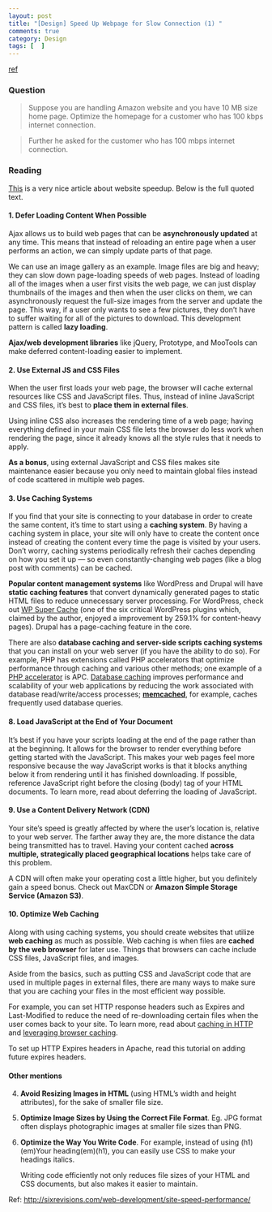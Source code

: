 ```yaml
---
layout: post
title: "[Design] Speed Up Webpage for Slow Connection (1) "
comments: true
category: Design
tags: [  ]
---
```


[ref](www.geeksforgeeks.org/amazon-interview-set-72-campus-sde-1)

### Question

> Suppose you are handling Amazon website and you have 10 MB size home page. Optimize the homepage for a customer who has 100 kbps internet connection.

> Further he asked for the customer who has 100 mbps internet connection.

### Reading

[This](http://sixrevisions.com/web-development/site-speed-performance/) is a very nice article about website speedup. Below is the full quoted text. 

#### 1. Defer Loading Content When Possible

Ajax allows us to build web pages that can be __asynchronously updated__ at any time. This means that instead of reloading an entire page when a user performs an action, we can simply update parts of that page.

We can use an image gallery as an example. Image files are big and heavy; they can slow down page-loading speeds of web pages. Instead of loading all of the images when a user first visits the web page, we can just display thumbnails of the images and then when the user clicks on them, we can asynchronously request the full-size images from the server and update the page. This way, if a user only wants to see a few pictures, they don’t have to suffer waiting for all of the pictures to download. This development pattern is called __lazy loading__.

__Ajax/web development libraries__ like jQuery, Prototype, and MooTools can make deferred content-loading easier to implement.

#### 2. Use External JS and CSS Files

When the user first loads your web page, the browser will cache external resources like CSS and JavaScript files. Thus, instead of inline JavaScript and CSS files, it’s best to __place them in external files__.

Using inline CSS also increases the rendering time of a web page; having everything defined in your main CSS file lets the browser do less work when rendering the page, since it already knows all the style rules that it needs to apply.

__As a bonus__, using external JavaScript and CSS files makes site maintenance easier because you only need to maintain global files instead of code scattered in multiple web pages.

#### 3. Use Caching Systems

If you find that your site is connecting to your database in order to create the same content, it’s time to start using a __caching system__. By having a caching system in place, your site will only have to create the content once instead of creating the content every time the page is visited by your users. Don’t worry, caching systems periodically refresh their caches depending on how you set it up — so even constantly-changing web pages (like a blog post with comments) can be cached.

__Popular content management systems__ like WordPress and Drupal will have __static caching features__ that convert dynamically generated pages to static HTML files to reduce unnecessary server processing. For WordPress, check out [WP Super Cache](https://wordpress.org/plugins/wp-super-cache/) (one of the six critical WordPress plugins which, claimed by the author, enjoyed a improvement by 259.1% for content-heavy pages). Drupal has a page-caching feature in the core.

There are also __database caching and server-side scripts caching systems__ that you can install on your web server (if you have the ability to do so). For example, PHP has extensions called PHP accelerators that optimize performance through caching and various other methods; one example of a [PHP accelerator](http://en.wikipedia.org/wiki/PHP_accelerator) is APC. [Database caching](http://en.wikipedia.org/wiki/Database_caching) improves performance and scalability of your web applications by reducing the work associated with database read/write/access processes; __[memcached](http://www.memcached.org/)__, for example, caches frequently used database queries. 

#### 8. Load JavaScript at the End of Your Document

It’s best if you have your scripts loading at the end of the page rather than at the beginning. It allows for the browser to render everything before getting started with the JavaScript. This makes your web pages feel more responsive because the way JavaScript works is that it blocks anything below it from rendering until it has finished downloading. If possible, reference JavaScript right before the closing (body) tag of your HTML documents. To learn more, read about deferring the loading of JavaScript.

#### 9. Use a Content Delivery Network (CDN)

Your site’s speed is greatly affected by where the user’s location is, relative to your web server. The farther away they are, the more distance the data being transmitted has to travel. Having your content cached __across multiple, strategically placed geographical locations__ helps take care of this problem. 

A CDN will often make your operating cost a little higher, but you definitely gain a speed bonus. Check out MaxCDN or __Amazon Simple Storage Service (Amazon S3)__.

#### 10. Optimize Web Caching

Along with using caching systems, you should create websites that utilize __web caching__ as much as possible. Web caching is when files are __cached by the web browser__ for later use. Things that browsers can cache include CSS files, JavaScript files, and images.

Aside from the basics, such as putting CSS and JavaScript code that are used in multiple pages in external files, there are many ways to make sure that you are caching your files in the most efficient way possible.

For example, you can set HTTP response headers such as Expires and Last-Modified to reduce the need of re-downloading certain files when the user comes back to your site. To learn more, read about [caching in HTTP](http://www.w3.org/Protocols/rfc2616/rfc2616-sec13.html) and [leveraging browser caching](https://developers.google.com/speed/docs/insights/LeverageBrowserCaching?csw=1#LeverageBrowserCaching).

To set up HTTP Expires headers in Apache, read this tutorial on adding future expires headers.

#### Other mentions

4. __Avoid Resizing Images in HTML__ (using HTML’s width and height attributes), for the sake of smaller file size. 

6. __Optimize Image Sizes by Using the Correct File Format__. Eg. JPG format often displays photographic images at smaller file sizes than PNG. 

7. __Optimize the Way You Write Code__. For example, instead of using (h1)(em)Your heading(em)(h1), you can easily use CSS to make your headings italics. 

    Writing code efficiently not only reduces file sizes of your HTML and CSS documents, but also makes it easier to maintain.

Ref: http://sixrevisions.com/web-development/site-speed-performance/
